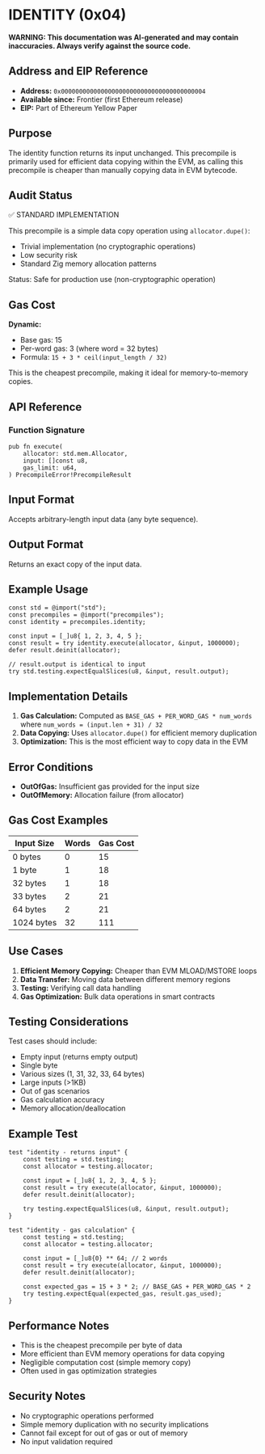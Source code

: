 # IDENTITY (0x04)

**WARNING: This documentation was AI-generated and may contain inaccuracies. Always verify against the source code.**

## Address and EIP Reference

- **Address:** `0x0000000000000000000000000000000000000004`
- **Available since:** Frontier (first Ethereum release)
- **EIP:** Part of Ethereum Yellow Paper

## Purpose

The identity function returns its input unchanged. This precompile is primarily used for efficient data copying within the EVM, as calling this precompile is cheaper than manually copying data in EVM bytecode.

## Audit Status

✅ STANDARD IMPLEMENTATION

This precompile is a simple data copy operation using `allocator.dupe()`:
- Trivial implementation (no cryptographic operations)
- Low security risk
- Standard Zig memory allocation patterns

Status: Safe for production use (non-cryptographic operation)

## Gas Cost

**Dynamic:**
- Base gas: 15
- Per-word gas: 3 (where word = 32 bytes)
- Formula: `15 + 3 * ceil(input_length / 32)`

This is the cheapest precompile, making it ideal for memory-to-memory copies.

## API Reference

### Function Signature

```zig
pub fn execute(
    allocator: std.mem.Allocator,
    input: []const u8,
    gas_limit: u64,
) PrecompileError!PrecompileResult
```

## Input Format

Accepts arbitrary-length input data (any byte sequence).

## Output Format

Returns an exact copy of the input data.

## Example Usage

```zig
const std = @import("std");
const precompiles = @import("precompiles");
const identity = precompiles.identity;

const input = [_]u8{ 1, 2, 3, 4, 5 };
const result = try identity.execute(allocator, &input, 1000000);
defer result.deinit(allocator);

// result.output is identical to input
try std.testing.expectEqualSlices(u8, &input, result.output);
```

## Implementation Details

1. **Gas Calculation:** Computed as `BASE_GAS + PER_WORD_GAS * num_words` where `num_words = (input.len + 31) / 32`
2. **Data Copying:** Uses `allocator.dupe()` for efficient memory duplication
3. **Optimization:** This is the most efficient way to copy data in the EVM

## Error Conditions

- **OutOfGas:** Insufficient gas provided for the input size
- **OutOfMemory:** Allocation failure (from allocator)

## Gas Cost Examples

| Input Size | Words | Gas Cost |
|------------|-------|----------|
| 0 bytes    | 0     | 15       |
| 1 byte     | 1     | 18       |
| 32 bytes   | 1     | 18       |
| 33 bytes   | 2     | 21       |
| 64 bytes   | 2     | 21       |
| 1024 bytes | 32    | 111      |

## Use Cases

1. **Efficient Memory Copying:** Cheaper than EVM MLOAD/MSTORE loops
2. **Data Transfer:** Moving data between different memory regions
3. **Testing:** Verifying call data handling
4. **Gas Optimization:** Bulk data operations in smart contracts

## Testing Considerations

Test cases should include:
- Empty input (returns empty output)
- Single byte
- Various sizes (1, 31, 32, 33, 64 bytes)
- Large inputs (>1KB)
- Out of gas scenarios
- Gas calculation accuracy
- Memory allocation/deallocation

## Example Test

```zig
test "identity - returns input" {
    const testing = std.testing;
    const allocator = testing.allocator;

    const input = [_]u8{ 1, 2, 3, 4, 5 };
    const result = try execute(allocator, &input, 1000000);
    defer result.deinit(allocator);

    try testing.expectEqualSlices(u8, &input, result.output);
}

test "identity - gas calculation" {
    const testing = std.testing;
    const allocator = testing.allocator;

    const input = [_]u8{0} ** 64; // 2 words
    const result = try execute(allocator, &input, 1000000);
    defer result.deinit(allocator);

    const expected_gas = 15 + 3 * 2; // BASE_GAS + PER_WORD_GAS * 2
    try testing.expectEqual(expected_gas, result.gas_used);
}
```

## Performance Notes

- This is the cheapest precompile per byte of data
- More efficient than EVM memory operations for data copying
- Negligible computation cost (simple memory copy)
- Often used in gas optimization strategies

## Security Notes

- No cryptographic operations performed
- Simple memory duplication with no security implications
- Cannot fail except for out of gas or out of memory
- No input validation required
